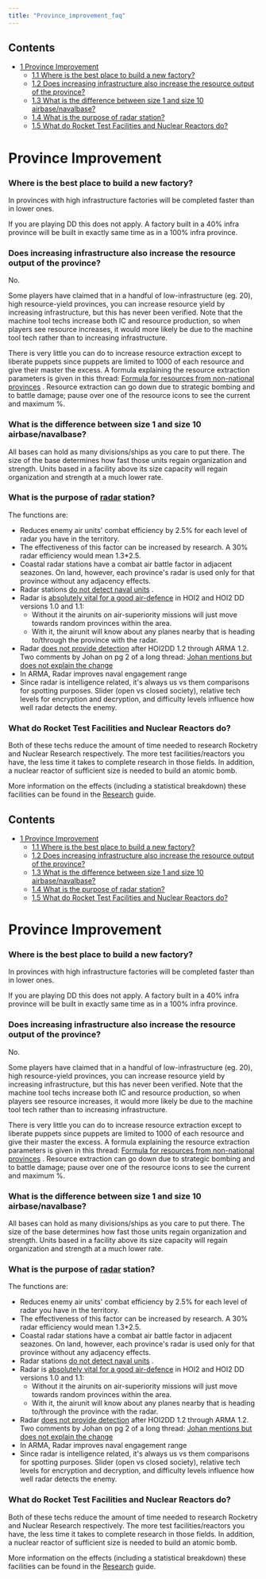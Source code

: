 ```yaml
---
title: "Province_improvement_faq"
---
```


## Contents

-   [ 1 Province Improvement ](#Province_Improvement)
    -   [ 1.1 Where is the best place to build a new factory?
        ](#Where_is_the_best_place_to_build_a_new_factory.3F)
    -   [ 1.2 Does increasing infrastructure also increase the resource
        output of the province?
        ](#Does_increasing_infrastructure_also_increase_the_resource_output_of_the_province.3F)
    -   [ 1.3 What is the difference between size 1 and size 10
        airbase/navalbase?
        ](#What_is_the_difference_between_size_1_and_size_10_airbase.2Fnavalbase.3F)
    -   [ 1.4 What is the purpose of radar station?
        ](#What_is_the_purpose_of_radar_station.3F)
    -   [ 1.5 What do Rocket Test Facilities and Nuclear Reactors do?
        ](#What_do_Rocket_Test_Facilities_and_Nuclear_Reactors_do.3F)

#  Province Improvement 

###    Where is the best place to build a new factory? 

In provinces with high infrastructure factories will be completed faster
than in lower ones.

If you are playing DD this does not apply. A factory built in a 40%
infra province will be built in exactly same time as in a 100% infra
province.

###    Does increasing infrastructure also increase the resource output of the province? 

No.

Some players have claimed that in a handful of low-infrastructure (eg.
20), high resource-yield provinces, you can increase resource yield by
increasing infrastructure, but this has never been verified. Note that
the machine tool techs increase both IC and resource production, so when
players see resource increases, it would more likely be due to the
machine tool tech rather than to increasing infrastructure.

There is very little you can do to increase resource extraction except
to liberate puppets since puppets are limited to 1000 of each resource
and give their master the excess. A formula explaining the resource
extraction parameters is given in this thread: [Formula for resources
from non-national
provinces](http://forum.paradoxplaza.com/forum/showthread.php?t=209413)
. Resource extraction can go down due to strategic bombing and to battle
damage; pause over one of the resource icons to see the current and
maximum %.

###    What is the difference between size 1 and size 10 airbase/navalbase? 

All bases can hold as many divisions/ships as you care to put there. The
size of the base determines how fast those units regain organization and
strength. Units based in a facility above its size capacity will regain
organization and strength at a much lower rate.

###    What is the purpose of [radar](/Radar "Radar") station? 

The functions are:

-   Reduces enemy air units' combat efficiency by 2.5% for each level of
    radar you have in the territory.
-   The effectiveness of this factor can be increased by research. A 30%
    radar efficiency would mean 1.3\*2.5.
-   Coastal radar stations have a combat air battle factor in adjacent
    seazones. On land, however, each province's radar is used only for
    that province without any adjacency effects.
-   Radar stations [do not detect naval
    units](http://forum.paradoxplaza.com/forum/showthread.php?t=218736)
    .
-   Radar is [absolutely vital for a good
    air-defence](http://forum.paradoxplaza.com/forum/showthread.php?t=218736)
    in HOI2 and HOI2 DD versions 1.0 and 1.1:
    -   Without it the airunits on air-superiority missions will just
        move towards random provinces within the area.
    -   With it, the airunit will know about any planes nearby that is
        heading to/through the province with the radar.
-   Radar [does not provide
    detection](http://forum.paradoxplaza.com/forum/showpost.php?p=8204611&postcount=27)
    after HOI2DD 1.2 through ARMA 1.2. Two comments by Johan on pg 2 of
    a long thread: [Johan mentions but does not explain the
    change](http://forum.paradoxplaza.com/forum/showthread.php?t=346220&page=2)
-   In ARMA, Radar improves naval engagement range
-   Since radar is intelligence related, it's always us vs them
    comparisons for spotting purposes. Slider (open vs closed society),
    relative tech levels for encryption and decryption, and difficulty
    levels influence how well radar detects the enemy.

###    What do Rocket Test Facilities and Nuclear Reactors do? 

Both of these techs reduce the amount of time needed to research
Rocketry and Nuclear Research respectively. The more test
facilities/reactors you have, the less time it takes to complete
research in those fields. In addition, a nuclear reactor of sufficient
size is needed to build an atomic bomb.

More information on the effects (including a statistical breakdown)
these facilities can be found in the [Research](/Research "Research")
guide.
## Contents

-   [ 1 Province Improvement ](#Province_Improvement)
    -   [ 1.1 Where is the best place to build a new factory?
        ](#Where_is_the_best_place_to_build_a_new_factory.3F)
    -   [ 1.2 Does increasing infrastructure also increase the resource
        output of the province?
        ](#Does_increasing_infrastructure_also_increase_the_resource_output_of_the_province.3F)
    -   [ 1.3 What is the difference between size 1 and size 10
        airbase/navalbase?
        ](#What_is_the_difference_between_size_1_and_size_10_airbase.2Fnavalbase.3F)
    -   [ 1.4 What is the purpose of radar station?
        ](#What_is_the_purpose_of_radar_station.3F)
    -   [ 1.5 What do Rocket Test Facilities and Nuclear Reactors do?
        ](#What_do_Rocket_Test_Facilities_and_Nuclear_Reactors_do.3F)

#  Province Improvement 

###    Where is the best place to build a new factory? 

In provinces with high infrastructure factories will be completed faster
than in lower ones.

If you are playing DD this does not apply. A factory built in a 40%
infra province will be built in exactly same time as in a 100% infra
province.

###    Does increasing infrastructure also increase the resource output of the province? 

No.

Some players have claimed that in a handful of low-infrastructure (eg.
20), high resource-yield provinces, you can increase resource yield by
increasing infrastructure, but this has never been verified. Note that
the machine tool techs increase both IC and resource production, so when
players see resource increases, it would more likely be due to the
machine tool tech rather than to increasing infrastructure.

There is very little you can do to increase resource extraction except
to liberate puppets since puppets are limited to 1000 of each resource
and give their master the excess. A formula explaining the resource
extraction parameters is given in this thread: [Formula for resources
from non-national
provinces](http://forum.paradoxplaza.com/forum/showthread.php?t=209413)
. Resource extraction can go down due to strategic bombing and to battle
damage; pause over one of the resource icons to see the current and
maximum %.

###    What is the difference between size 1 and size 10 airbase/navalbase? 

All bases can hold as many divisions/ships as you care to put there. The
size of the base determines how fast those units regain organization and
strength. Units based in a facility above its size capacity will regain
organization and strength at a much lower rate.

###    What is the purpose of [radar](/Radar "Radar") station? 

The functions are:

-   Reduces enemy air units' combat efficiency by 2.5% for each level of
    radar you have in the territory.
-   The effectiveness of this factor can be increased by research. A 30%
    radar efficiency would mean 1.3\*2.5.
-   Coastal radar stations have a combat air battle factor in adjacent
    seazones. On land, however, each province's radar is used only for
    that province without any adjacency effects.
-   Radar stations [do not detect naval
    units](http://forum.paradoxplaza.com/forum/showthread.php?t=218736)
    .
-   Radar is [absolutely vital for a good
    air-defence](http://forum.paradoxplaza.com/forum/showthread.php?t=218736)
    in HOI2 and HOI2 DD versions 1.0 and 1.1:
    -   Without it the airunits on air-superiority missions will just
        move towards random provinces within the area.
    -   With it, the airunit will know about any planes nearby that is
        heading to/through the province with the radar.
-   Radar [does not provide
    detection](http://forum.paradoxplaza.com/forum/showpost.php?p=8204611&postcount=27)
    after HOI2DD 1.2 through ARMA 1.2. Two comments by Johan on pg 2 of
    a long thread: [Johan mentions but does not explain the
    change](http://forum.paradoxplaza.com/forum/showthread.php?t=346220&page=2)
-   In ARMA, Radar improves naval engagement range
-   Since radar is intelligence related, it's always us vs them
    comparisons for spotting purposes. Slider (open vs closed society),
    relative tech levels for encryption and decryption, and difficulty
    levels influence how well radar detects the enemy.

###    What do Rocket Test Facilities and Nuclear Reactors do? 

Both of these techs reduce the amount of time needed to research
Rocketry and Nuclear Research respectively. The more test
facilities/reactors you have, the less time it takes to complete
research in those fields. In addition, a nuclear reactor of sufficient
size is needed to build an atomic bomb.

More information on the effects (including a statistical breakdown)
these facilities can be found in the [Research](/Research "Research")
guide.
